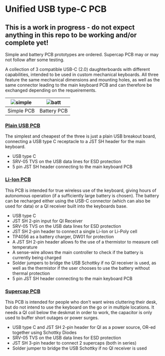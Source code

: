 # Unified USB type-C PCB

## This is a work in progress - do not expect anything in this repo to be working and/or complete yet!
Simple and battery PCB prototypes are ordered. Supercap PCB may or may not follow after some testing.

A collection of 3 compatible USB-C (2.0) daughterboards with different capabilities, intended to be used in custom mechanical keyboards. All three feature the same mechanical dimensions and mounting holes, as well as the same connector leading to the main keyboard PCB and can therefore be exchanged depending on the requeirements.

|![simple](unified-usb-pcb_simple/render/unified-usb-pcb_simple_v1.png)|![batt](unified-usb-pcb_batt/render/unified-usb-pcb_batt_v1.png)|
|:----------------------------------------:|:----------------------------------------:|
|Simple PCB |Battery PCB|

### [Plain USB PCB](unified-usb-pcb_simple)
The simplest and cheapest of the three is just a plain USB breakout board, connecting a USB type C receptacle to a JST SH header for the main keyboard.
 * USB type C
 * SRV-05 TVS on the USB data lines for ESD protection
 * 5 pin JST SH header connecting to the main keyboard PCB

### [Li-Ion PCB](unified-usb-pcb_batt)
This PCB is intended for true wireless use of the keyboard, giving hours of autonomous operation (if a sufficiently large battery is chosen). The battery can be recharged either using the USB-C connector (which can also be used for data) or a QI receiver built into the keyboards base.
 * USB type C
 * JST SH 2-pin input for QI Receiver
 * SRV-05 TVS on the USB data lines for ESD protection
 * JST SH 2-pin header to connect a single Li-Ion or Li-Poly cell
 * TP4056 as a battery charger, DW01 for protection
 * A JST SH 2-pin header allows fo the use of a thermistor to measure cell temperature
 * A sense-wire allows the main controller to check if the battery is currently being charged
 * Solder jumpers to bridge the USB Schottky if no QI receiver is used, as well as the thermistor if the user chooses to use the battery without thermal protection
 * 5 pin JST SH header connecting to the main keyboard PCB

### [Supercap PCB](unified-usb-pcb_cap)

This PCB is intended for people who don't want wires cluttering their desk, but do not intend to use the keyboard on the go or in multiple locations. It needs a QI coil below the deskmat in order to work, the capacitor is only used to buffer short outages or power surges.
 * USB type C and JST SH 2-pin header for QI as a power source, OR-ed together using Schottky Diodes
 * SRV-05 TVS on the USB data lines for ESD protection
 * JST SH 3-pin header to connect 2 supercaps (both in series)
 * Solder jumper to bridge the USB Schottky if no QI receiver is used
